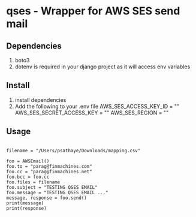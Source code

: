 # qses - Wrapper for AWS SES send mail

## Dependencies
1. boto3
2. dotenv is required in your django project as it will access env variables

## Install
1. install dependencies
2. Add the following to your .env file
    AWS_SES_ACCESS_KEY_ID = ""
    AWS_SES_SECRET_ACCESS_KEY = ""
    AWS_SES_REGION = ""

## Usage

```

filename = "/Users/psathaye/Downloads/mapping.csv"

foo = AWSEmail()
foo.to = "parag@finmachines.com"
foo.cc = "parag@finmachines.net"
foo.bcc = foo.cc
foo.files = filename
foo.subject = "TESTING QSES EMAIL"
foo.message = "TESTING QSES EMAIL ..."
message, response = foo.send()
print(message)
print(response)

```
